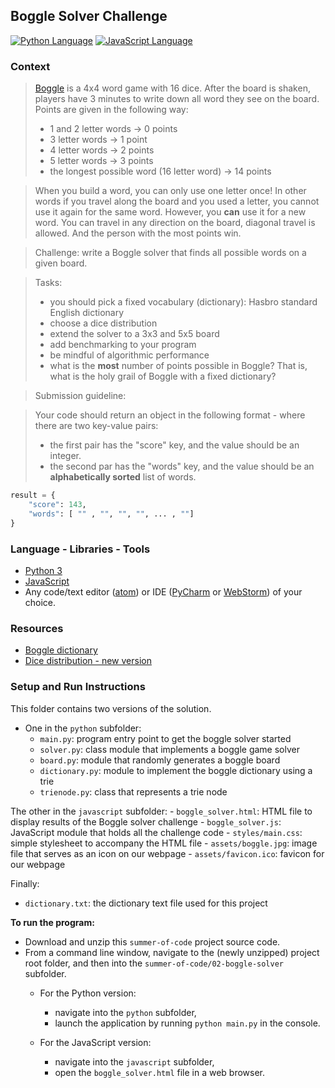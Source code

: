 ## Boggle Solver Challenge

[![Python Language](https://img.shields.io/badge/platform-Python-4280B1.svg)][1]
[![JavaScript Language](https://img.shields.io/badge/language-JavaScript-F4D03F.svg)][2]

### Context

> [Boggle][3] is a 4x4 word game with 16 dice. After the board is shaken, players have 3 minutes to write down all word 
they see on the board. Points are given in the following way:
> - 1 and 2 letter words → 0 points
> - 3 letter words → 1 point
> - 4 letter words → 2 points
> - 5 letter words → 3 points 
> - the longest possible word (16 letter word) → 14 points

> When you build a word, you can only use one letter once! In other words if you travel along the board and you used 
a letter, you cannot use it again for the same word. However, you **can** use it for a new word.
You can travel in any direction on the board, diagonal travel is allowed. And the person with the most points win.

> Challenge: write a Boggle solver that finds all possible words on a given board.

> Tasks: 
> - you should pick a fixed vocabulary (dictionary): Hasbro standard English dictionary
> - choose a dice distribution
> - extend the solver to a 3x3 and 5x5 board
> - add benchmarking to your program
> - be mindful of algorithmic performance
> - what is the **most** number of points possible in Boggle? That is, what is the holy grail of Boggle with a fixed dictionary?

> Submission guideline:

> Your code should return an object in the following format - where there are two key-value pairs:
> - the first pair has the "score" key, and the value should be an integer. 
> - the second par has the "words" key, and the value should be an **alphabetically sorted** list of words.

```python
result = {
    "score": 143,
    "words": [ "" , "", "", "", ... , ""]
}
```

### Language - Libraries - Tools

- [Python 3][1]
- [JavaScript][2]
- Any code/text editor ([atom][4]) or IDE ([PyCharm][5] or [WebStorm][6]) of your choice.

### Resources

- [Boggle dictionary][7]
- [Dice distribution - new version][8]

### Setup and Run Instructions

This folder contains two versions of the solution.
- One in the `python` subfolder:
    - `main.py`: program entry point to get the boggle solver started
    - `solver.py`: class module that implements a boggle game solver
    - `board.py`: module that randomly generates a boggle board
    - `dictionary.py`: module to implement the boggle dictionary using a trie
    - `trienode.py`: class that represents a trie node

The other in the `javascript` subfolder:
    - `boggle_solver.html`: HTML file to display results of the Boggle solver challenge
    - `boggle_solver.js`: JavaScript module that holds all the challenge code
    - `styles/main.css`: simple stylesheet to accompany the HTML file
    - `assets/boggle.jpg`: image file that serves as an icon on our webpage
    - `assets/favicon.ico`: favicon for our webpage 

Finally:
- `dictionary.txt`: the dictionary text file used for this project


**To run the program:**
- Download and unzip this `summer-of-code` project source code.
- From a command line window, navigate to the (newly unzipped) project root folder, and then into the 
`summer-of-code/02-boggle-solver` subfolder.
    - For the Python version:
        - navigate into the `python` subfolder,
        - launch the application by running `python main.py` in the console.

    - For the JavaScript version:
        - navigate into the `javascript` subfolder,
        - open the `boggle_solver.html` file in a web browser.


[1]: https://www.python.org/getit/
[2]: https://developer.mozilla.org/en-US/docs/Web/JavaScript/Guide
[3]: https://en.wikipedia.org/wiki/Boggle
[4]: https://atom.io/
[5]: https://www.jetbrains.com/pycharm/download
[6]: https://www.jetbrains.com/webstorm/download
[7]: https://raw.githubusercontent.com/jonbcard/scrabble-bot/master/src/dictionary.txt
[8]: https://www.boardgamegeek.com/thread/300565/review-boggle-veteran-and-beware-different-version
